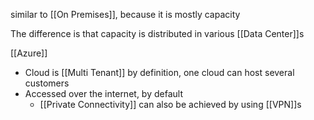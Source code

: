 similar to [[On Premises]], because it is mostly capacity

The difference is that capacity is distributed in various [[Data Center]]s

[[Azure]]

- Cloud is [[Multi Tenant]] by definition, one cloud can host several customers
- Accessed over the internet, by default
	- [[Private Connectivity]] can also be achieved by using [[VPN]]s